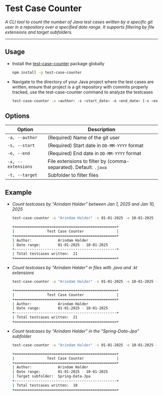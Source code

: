 # Test Case Counter

*A CLI tool to count the number of Java test cases written by a specific git user in a repository over a specified date range. It supports filtering by file extensions and target subfolders.*

---

## Usage

- Install the [test-case-counter](https://www.npmjs.com/package/test-case-counter) package globally

  ```bash
  npm install -g test-case-counter
  ```

- Navigate to the directory of your Java project where the test cases are written, ensure that project is a git repository with commits properly tracked, use the test-case-counter command to analyze the testcases

  ```bash
  test-case-counter -a <author> -s <start_date> -e <end_date> [-x <extensions>] [-t <target>]
  ```

## Options

| **Option**             | **Description**                                                                 |
|------------------------|---------------------------------------------------------------------------------|
| `-a, --author`         | (Required) Name of the git user                   |
| `-s, --start`          | (Required) Start date in `DD-MM-YYYY` format                                   |
| `-e, --end`            | (Required) End date in `DD-MM-YYYY` format                                     |
| `-x, --extensions`     | File extensions to filter by (comma-separated). Default: `.java`               |
| `-t, --target`         | Subfolder to filter files                                            |

## Example

- *Count testcases by "Arindam Halder" between Jan 1, 2025 and Jan 10, 2025*

  ```bash
  test-case-counter -a "Arindam Halder" -s 01-01-2025 -e 10-01-2025
  ```

  ```bash
  +===============================================+
  |               Test Case Counter               |
  +===============================================+
  | Author:            Arindam Halder             
  | Date range:        01-01-2025 - 10-01-2025    
  +-----------------------------------------------+
  | Total testcases written:  21                 
  +===============================================+
  ```

- *Count testcases by "Arindam Halder" in files with .java and .kt extensions*
  ```bash
  test-case-counter -a "Arindam Halder" -s 01-01-2025 -e 10-01-2025 -x .java,.kt
  ```

  ```bash
  +===============================================+
  |               Test Case Counter               |
  +===============================================+
  | Author:            Arindam Halder             
  | Date range:        01-01-2025 - 10-01-2025    
  +-----------------------------------------------+
  | Total testcases written:  21                 
  +===============================================+
  ```

- *Count testcases by "Arindam Halder" in the "Spring-Data-Jpa" subfolder*
  ```bash
  test-case-counter -a "Arindam Halder" -s 01-01-2025 -e 10-01-2025 -t Spring-Data-Jpa
  ```

  ```bash
  +===============================================+
  |               Test Case Counter               |
  +===============================================+
  | Author:            Arindam Halder
  | Date range:        01-01-2025 - 10-01-2025
  | Target subfolder:  Spring-Data-Jpa
  +-----------------------------------------------+
  | Total testcases written:  18
  +===============================================+
  ```